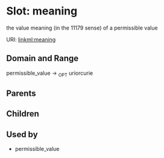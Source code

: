 
# Slot: meaning


the value meaning (in the 11179 sense) of a permissible value

URI: [linkml:meaning](https://w3id.org/linkml/meaning)


## Domain and Range

permissible_value &#8594;  <sub>OPT</sub> uriorcurie

## Parents


## Children


## Used by

 * permissible_value

